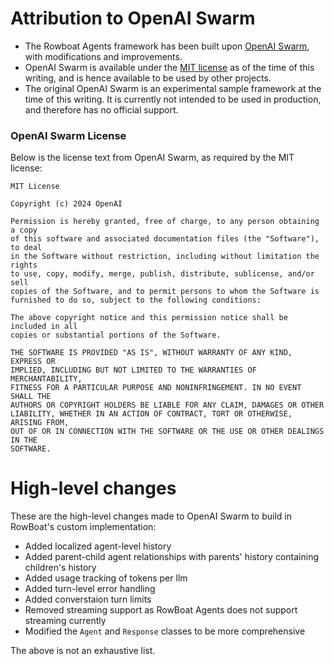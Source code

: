 # Attribution to OpenAI Swarm

- The Rowboat Agents framework has been built upon [OpenAI Swarm](https://github.com/openai/swarm), with modifications and improvements.
- OpenAI Swarm is available under the [MIT license](https://github.com/openai/swarm/blob/main/LICENSE) as of the time of this writing, and is hence available to be used by other projects.
- The original OpenAI Swarm is an experimental sample framework at the time of this writing. It is currently not intended to be used in production, and therefore has no official support.

### OpenAI Swarm License
Below is the license text from OpenAI Swarm, as required by the MIT license:

```
MIT License

Copyright (c) 2024 OpenAI

Permission is hereby granted, free of charge, to any person obtaining a copy
of this software and associated documentation files (the "Software"), to deal
in the Software without restriction, including without limitation the rights
to use, copy, modify, merge, publish, distribute, sublicense, and/or sell
copies of the Software, and to permit persons to whom the Software is
furnished to do so, subject to the following conditions:

The above copyright notice and this permission notice shall be included in all
copies or substantial portions of the Software.

THE SOFTWARE IS PROVIDED "AS IS", WITHOUT WARRANTY OF ANY KIND, EXPRESS OR
IMPLIED, INCLUDING BUT NOT LIMITED TO THE WARRANTIES OF MERCHANTABILITY,
FITNESS FOR A PARTICULAR PURPOSE AND NONINFRINGEMENT. IN NO EVENT SHALL THE
AUTHORS OR COPYRIGHT HOLDERS BE LIABLE FOR ANY CLAIM, DAMAGES OR OTHER
LIABILITY, WHETHER IN AN ACTION OF CONTRACT, TORT OR OTHERWISE, ARISING FROM,
OUT OF OR IN CONNECTION WITH THE SOFTWARE OR THE USE OR OTHER DEALINGS IN THE
SOFTWARE.
```

# High-level changes
These are the high-level changes made to OpenAI Swarm to build in RowBoat's custom implementation:
- Added localized agent-level history
- Added parent-child agent relationships with parents' history containing children's history
- Added usage tracking of tokens per llm
- Added turn-level error handling
- Added converstaion turn limits
- Removed streaming support as RowBoat Agents does not support streaming currently
- Modified the `Agent` and `Response` classes to be more comprehensive

The above is not an exhaustive list.